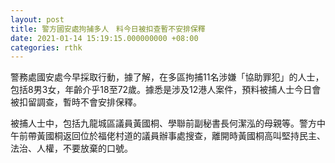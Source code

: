 ```yaml
---
layout: post
title: 警方國安處拘捕多人　料今日被扣查暫不安排保釋
date: 2021-01-14 15:19:15.000000000 +08:00
categories: rthk
---
```


警務處國安處今早採取行動，據了解，在多區拘捕11名涉嫌「協助罪犯」的人士，包括8男3女，年齡介乎18至72歲。據悉是涉及12港人案件，預料被捕人士今日會被扣留調查，暫時不會安排保釋。

被捕人士中，包括九龍城區議員黃國桐、學聯前副秘書長何潔泓的母親等。警方中午前帶黃國桐返回位於福佬村道的議員辦事處搜查，離開時黃國桐高叫堅持民主、法治、人權，不要放棄的口號。
